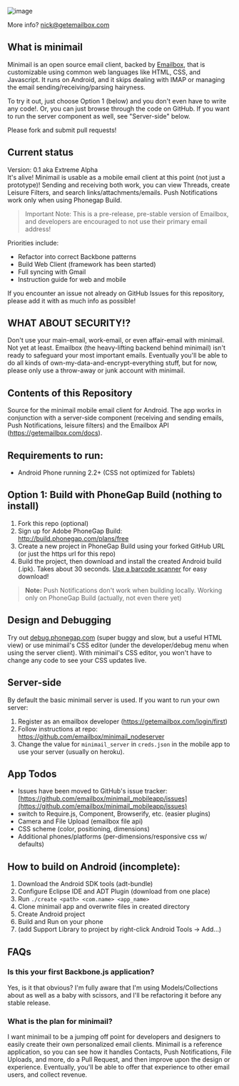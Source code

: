 ![image](https://s3.amazonaws.com/emailboxv1/phone_table1.png)

More info? nick@getemailbox.com  

## What is minimail  

Minimail is an open source email client, backed by [Emailbox](https://getemailbox.com), that is customizable using common web languages like HTML, CSS, and Javascript. It runs on Android, and it skips dealing with IMAP or managing the email sending/receiving/parsing hairyness.  

To try it out, just choose Option 1 (below) and you don't even have to write any code!. Or, you can just browse through the code on GitHub. If you want to run the server component as well, see "Server-side" below.  

Please fork and submit pull requests!  

## Current status 

Version: 0.1 aka Extreme Alpha  
It's alive! Minimail is usable as a mobile email client at this point (not just a prototype)! Sending and receiving both work, you can view Threads, create Leisure Filters, and search links/attachments/emails. Push Notifications work only when using Phonegap Build.  

> Important Note: This is a pre-release, pre-stable version of Emailbox, and developers are encouraged to not use their primary email address! 

Priorities include: 
- Refactor into correct Backbone patterns
- Build Web Client (framework has been started) 
- Full syncing with Gmail
- Instruction guide for web and mobile

If you encounter an issue not already on GitHub Issues for this repository, please add it with as much info as possible! 


## WHAT ABOUT SECURITY!?  
Don't use your main-email, work-email, or even affair-email with minimail. Not yet at least. Emailbox (the heavy-lifting backend behind minimail) isn't ready to safeguard your most important emails. Eventually you'll be able to do all kinds of own-my-data-and-encrypt-everything stuff, but for now, please only use a throw-away or junk account with minimail. 

## Contents of this Repository  
Source for the minimail mobile email client for Android. The app works in conjunction with a server-side component (receiving and sending emails, Push Notifications, leisure filters) and the Emailbox API (https://getemailbox.com/docs).  

## Requirements to run:  
- Android Phone running 2.2+ (CSS not optimized for Tablets) 

## Option 1: Build with PhoneGap Build (nothing to install)  
1. Fork this repo (optional)
1. Sign up for Adobe PhoneGap Build: http://build.phonegap.com/plans/free 
1. Create a new project in PhoneGap Build using your forked GitHub URL (or just the https url for this repo)  
1. Build the project, then download and install the created Android build (.ipk). Takes about 30 seconds. [Use a barcode scanner](https://play.google.com/store/apps/details?id=com.google.zxing.client.android&hl=en) for easy download! 

> **Note:** Push Notifications don't work when building locally. Working only on PhoneGap Build (actually, not even there yet)

## Design and Debugging  
Try out [debug.phonegap.com](http://debug.phonegap.com) (super buggy and slow, but a useful HTML view) or use minimail's CSS editor (under the developer/debug menu when using the server client). With minimail's CSS editor, you won't have to change any code to see your CSS updates live. 

## Server-side   
By default the basic minimail server is used. If you want to run your own server:  

1. Register as an emailbox developer (https://getemailbox.com/login/first)  
1. Follow instructions at repo: https://github.com/emailbox/minimail_nodeserver  
1. Change the value for `minimail_server` in `creds.json` in the mobile app to use your server (usually on heroku). 

## App Todos
- Issues have been moved to GitHub's issue tracker: [https://github.com/emailbox/minimail_mobileapp/issues](https://github.com/emailbox/minimail_mobileapp/issues)
- switch to Require.js, Component, Browserify, etc. (easier plugins)
- Camera and File Upload (emailbox file api)
- CSS scheme (color, positioning, dimensions) 
- Additional phones/platforms (per-dimensions/responsive css w/ defaults) 

## How to build on Android (incomplete):  
1. Download the Android SDK tools (adt-bundle) 
1. Configure Eclipse IDE and ADT Plugin (download from one place)  
1. Run `./create <path> <com.name> <app_name>`  
1. Clone minimail app and overwrite files in created directory  
1. Create Android project  
1. Build and Run on your phone  
1. (add Support Library to project by right-click Android Tools -> Add...)


## FAQs  

### Is this your first Backbone.js application?  
Yes, is it that obvious? I'm fully aware that I'm using Models/Collections about as well as a baby with scissors, and I'll be refactoring it before any stable release.  

### What is the plan for minimail?  
I want minimail to be a jumping off point for developers and designers to easily create their own personalized email clients. Minimail is a reference application, so you can see how it handles Contacts, Push Notifications, File Uploads, and more, do a Pull Request, and then improve upon the design or experience. Eventually, you'll be able to offer that experience to other email users, and collect revenue.  




